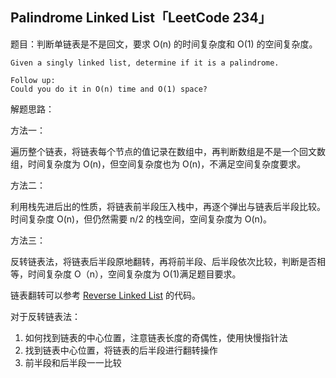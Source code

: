 ## Palindrome Linked List「LeetCode 234」

题目：判断单链表是不是回文，要求 O(n) 的时间复杂度和 O(1) 的空间复杂度。

```
Given a singly linked list, determine if it is a palindrome.

Follow up:
Could you do it in O(n) time and O(1) space?
```

解题思路：

方法一：

遍历整个链表，将链表每个节点的值记录在数组中，再判断数组是不是一个回文数组，时间复杂度为 O(n)，但空间复杂度也为 O(n)，不满足空间复杂度要求。

方法二：

利用栈先进后出的性质，将链表前半段压入栈中，再逐个弹出与链表后半段比较。时间复杂度 O(n)，但仍然需要 n/2 的栈空间，空间复杂度为 O(n)。

方法三：

反转链表法，将链表后半段原地翻转，再将前半段、后半段依次比较，判断是否相等，时间复杂度 O（n），空间复杂度为 O(1)满足题目要求。

链表翻转可以参考 [Reverse Linked List](https://github.com/steveLauwh/Data-Structures-And-Algorithms/tree/master/Linked%20List/Reverse%20Linked%20List) 的代码。

对于反转链表法：

1. 如何找到链表的中心位置，注意链表长度的奇偶性，使用快慢指针法
2. 找到链表中心位置，将链表的后半段进行翻转操作
3. 前半段和后半段一一比较
